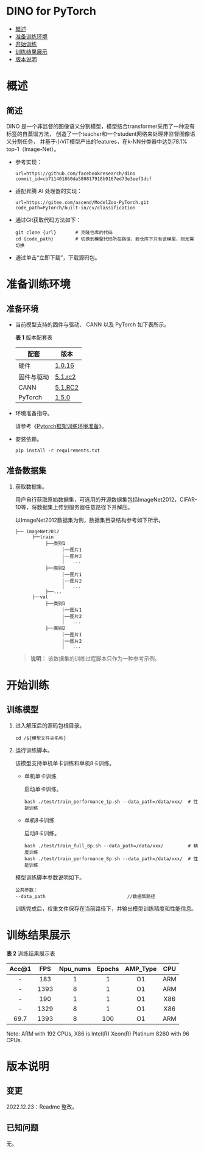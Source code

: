 # DINO for PyTorch

-   [概述](概述.md)
-   [准备训练环境](准备训练环境.md)
-   [开始训练](开始训练.md)
-   [训练结果展示](训练结果展示.md)
-   [版本说明](版本说明.md)



# 概述

## 简述

DINO 是一个非监督的图像语义分割模型，模型结合transformer采用了一种没有标签的自蒸馏方法，
创造了一个teacher和一个student网络来处理非监督图像语义分割任务，
并基于小ViT模型产出的features，在k-NN分类器中达到78.1% top-1（Image-Net）。

- 参考实现：

  ```
  url=https://github.com/facebookresearch/dino
  commit_id=cb711401860da580817918b9167ed73e3eef3dcf 
  ```

- 适配昇腾 AI 处理器的实现：

  ```
  url=https://gitee.com/ascend/ModelZoo-PyTorch.git
  code_path=PyTorch/built-in/cv/classification
  ```
  
- 通过Git获取代码方法如下：

  ```
  git clone {url}       # 克隆仓库的代码
  cd {code_path}        # 切换到模型代码所在路径，若仓库下只有该模型，则无需切换
  ```
  
- 通过单击“立即下载”，下载源码包。

# 准备训练环境

## 准备环境

- 当前模型支持的固件与驱动、 CANN 以及 PyTorch 如下表所示。

  **表 1**  版本配套表

  | 配套       | 版本                                                                           |
  |------------------------------------------------------------------------------| ------------------------------------------------------------ |
  | 硬件    | [1.0.16](https://www.hiascend.com/hardware/firmware-drivers?tag=commercial)  |
  | 固件与驱动 | [5.1.rc2](https://www.hiascend.com/hardware/firmware-drivers?tag=commercial) |
  | CANN       | [5.1.RC2](https://www.hiascend.com/software/cann/commercial?version=5.1.RC2) |
  | PyTorch    | [1.5.0](https://gitee.com/ascend/pytorch/tree/v1.5.0/)                       |

- 环境准备指导。

  请参考《[Pytorch框架训练环境准备](https://www.hiascend.com/document/detail/zh/ModelZoo/pytorchframework/ptes)》。
  
- 安装依赖。

  ```
  pip install -r requirements.txt
  ```


## 准备数据集

1. 获取数据集。

   用户自行获取原始数据集，可选用的开源数据集包括ImageNet2012，CIFAR-10等，将数据集上传到服务器任意路径下并解压。

   以ImageNet2012数据集为例，数据集目录结构参考如下所示。

   ```
   ├── ImageNet2012
         ├──train
              ├──类别1
                    │──图片1
                    │──图片2
                    │   ...       
              ├──类别2
                    │──图片1
                    │──图片2
                    │   ...   
              ├──...                     
         ├──val  
              ├──类别1
                    │──图片1
                    │──图片2
                    │   ...       
              ├──类别2
                    │──图片1
                    │──图片2
                    │   ...              
   ```

   > **说明：** 
   >该数据集的训练过程脚本只作为一种参考示例。



# 开始训练

## 训练模型

1. 进入解压后的源码包根目录。

   ```
   cd /${模型文件夹名称} 
   ```

2. 运行训练脚本。

   该模型支持单机单卡训练和单机8卡训练。

   - 单机单卡训练

     启动单卡训练。

     ```
     bash ./test/train_performance_1p.sh --data_path=/data/xxx/  # 性能训练
     ```

   - 单机8卡训练

     启动8卡训练。

     ```
     bash ./test/train_full_8p.sh --data_path=/data/xxx/         # 精度训练
     bash ./test/train_performance_8p.sh --data_path=/data/xxx/  # 性能训练   
     ```

   模型训练脚本参数说明如下。

   ```
   公共参数：
   --data_path                              //数据集路径
   ```
   
   训练完成后，权重文件保存在当前路径下，并输出模型训练精度和性能信息。

# 训练结果展示

**表 2**  训练结果展示表

| Acc@1    | FPS       | Npu_nums | Epochs   | AMP_Type | CPU |
| :------: | :------:  | :------: | :------: | :------: |:------:|
| -        | 183      | 1        | 1        | O1       | ARM |
| -        | 1393      | 8        | 1        | O1       | ARM |
| -        | 190       | 1        | 1        | O1       | X86 |
| -        | 1329      | 8        | 1        | O1       | X86 |
| 69.7     | 1393      | 8        | 100      | O1       | ARM |

Note: ARM with 192 CPUs, X86 is Intel(R) Xeon(R) Platinum 8260 with 96 CPUs.


# 版本说明

## 变更

2022.12.23：Readme 整改。

## 已知问题

无。


